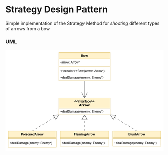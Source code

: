 # Strategy Design Pattern

Simple implementation of the Strategy Method for *shooting* different types of arrows from a bow

### UML

![UML Diagram](./UML/uml.png)
